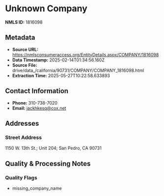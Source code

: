 # Unknown Company

**NMLS ID:** 1816098

## Metadata
- **Source URL:** https://nmlsconsumeraccess.org/EntityDetails.aspx/COMPANY/1816098
- **Data Timestamp:** 2025-02-14T01:34:56.160Z
- **Source File:** drive/data_/california/90731/COMPANY/COMPANY_1816098.html
- **Extraction Time:** 2025-05-27T10:22:58.633893

## Contact Information
- **Phone:** 310-738-7020
- **Email:** jackhkesq@cox.net

## Addresses
### Street Address
1150 W. 13th St.; Unit 204; San Pedro, CA 90731

## Quality & Processing Notes
### Quality Flags
- missing_company_name

